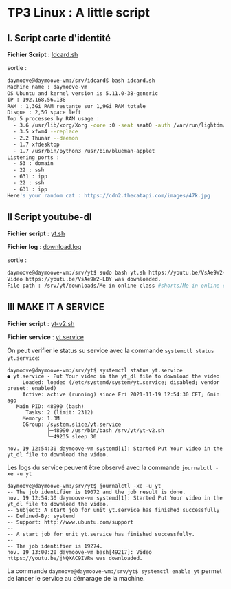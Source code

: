 # TP3 Linux : A little script

## I. Script carte d'identité

**Fichier Script** : [Idcard.sh](./idcard.sh)

sortie :
```bash
daymoove@daymoove-vm:/srv/idcard$ bash idcard.sh
Machine name : daymoove-vm
OS Ubuntu and kernel version is 5.11.0-38-generic
IP : 192.168.56.138
RAM : 1,3Gi RAM restante sur 1,9Gi RAM totale
Disque : 2,5G space left
Top 5 processes by RAM usage :
  - 3.6 /usr/lib/xorg/Xorg -core :0 -seat seat0 -auth /var/run/lightdm/root/:0 -nolisten tcp vt7 -novtswitch
  - 3.5 xfwm4 --replace
  - 2.2 Thunar --daemon
  - 1.7 xfdesktop
  - 1.7 /usr/bin/python3 /usr/bin/blueman-applet
Listening ports :
  - 53 : domain
  - 22 : ssh
  - 631 : ipp
  - 22 : ssh
  - 631 : ipp
Here's your random cat : https://cdn2.thecatapi.com/images/47k.jpg
```

## II Script youtube-dl

**Fichier script** : [yt.sh](./yt.sh)

**Fichier log** : [download.log](./download.log)

sortie :
```bash
daymoove@daymoove-vm:/srv/yt$ sudo bash yt.sh https://youtu.be/VsAe9W2-LBY
Video https://youtu.be/VsAe9W2-LBY was downloaded.
File path : /srv/yt/downloads/Me in online class #shorts/Me in online class #shorts.mp4
```

## III MAKE IT A SERVICE

**Fichier script** : [yt-v2.sh](./yt-v2.sh)

**Fichier service** : [yt.service](./yt.service)

On peut verifier le status su service avec la commande ```systemctl status yt.service```:

```
daymoove@daymoove-vm:/srv/yt$ systemctl status yt.service
● yt.service - Put Your video in the yt_dl file to download the video
     Loaded: loaded (/etc/systemd/system/yt.service; disabled; vendor preset: enabled)
     Active: active (running) since Fri 2021-11-19 12:54:30 CET; 6min ago
   Main PID: 48990 (bash)
      Tasks: 2 (limit: 2312)
     Memory: 1.3M
     CGroup: /system.slice/yt.service
             ├─48990 /usr/bin/bash /srv/yt/yt-v2.sh
             └─49235 sleep 30

nov. 19 12:54:30 daymoove-vm systemd[1]: Started Put Your video in the yt_dl file to download the video.
```

Les logs du service peuvent être observé avec la commande ```journalctl -xe -u yt```

```
daymoove@daymoove-vm:/srv/yt$ journalctl -xe -u yt
-- The job identifier is 19072 and the job result is done.
nov. 19 12:54:30 daymoove-vm systemd[1]: Started Put Your video in the yt_dl file to download the video.
-- Subject: A start job for unit yt.service has finished successfully
-- Defined-By: systemd
-- Support: http://www.ubuntu.com/support
--
-- A start job for unit yt.service has finished successfully.
--
-- The job identifier is 19274.
nov. 19 13:00:20 daymoove-vm bash[49217]: Video https://youtu.be/jNQXAC9IVRw was downloaded.
```

La commande ```daymoove@daymoove-vm:/srv/yt$ systemctl enable yt``` permet de lancer le service au démarage de la machine.